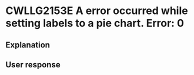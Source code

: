 # CWLLG2153E A error occurred while setting labels to a pie chart.  Error: 0

## Explanation

## User response
